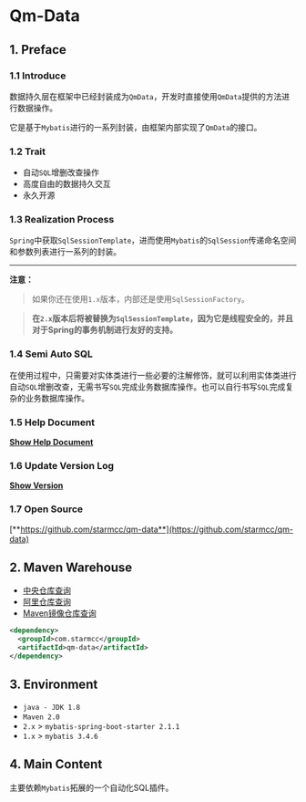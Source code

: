 # Qm-Data

## 1. Preface

### 1.1 Introduce


数据持久层在框架中已经封装成为`QmData`，开发时直接使用`QmData`提供的方法进行数据操作。

它是基于`Mybatis`进行的一系列封装，由框架内部实现了`QmData`的接口。

### 1.2 Trait

- 自动`SQL`增删改查操作
- 高度自由的数据持久交互
- 永久开源

### 1.3 Realization Process

`Spring`中获取`SqlSessionTemplate`，进而使用`Mybatis`的`SqlSession`传递命名空间和参数列表进行一系列的封装。

---

**注意：** 

> 如果你还在使用`1.x`版本，内部还是使用`SqlSessionFactory`。

> **在`2.x`版本后将被替换为`SqlSessionTemplate`，因为它是线程安全的，并且对于Spring的事务机制进行友好的支持。**


### 1.4 Semi Auto SQL

在使用过程中，只需要对实体类进行一些必要的注解修饰，就可以利用实体类进行自动`SQL`增删改查，无需书写`SQL`完成业务数据库操作。也可以自行书写`SQL`完成复杂的业务数据库操作。

### 1.5 Help Document

[**Show Help Document**](https://www.starmcc.com/qm-data/)

### 1.6 Update Version Log

[**Show Version**](https://www.starmcc.com/qm-data/UpdateLog.html)

### 1.7 Open Source

[**https://github.com/starmcc/qm-data**](https://github.com/starmcc/qm-data)

## 2. Maven Warehouse

- [中央仓库查询](https://search.maven.org/)
- [阿里仓库查询](https://maven.aliyun.com/mvn/search)
- [Maven镜像仓库查询](https://mvnrepository.com/artifact/com.starmcc)

```xml
<dependency>
  <groupId>com.starmcc</groupId>
  <artifactId>qm-data</artifactId>
</dependency>
```

## 3. Environment

* `java - JDK 1.8` 
* `Maven 2.0` 
* `2.x` > `mybatis-spring-boot-starter 2.1.1` 
* `1.x` > `mybatis 3.4.6` 

## 4. Main Content

主要依赖`Mybatis`拓展的一个自动化SQL插件。
